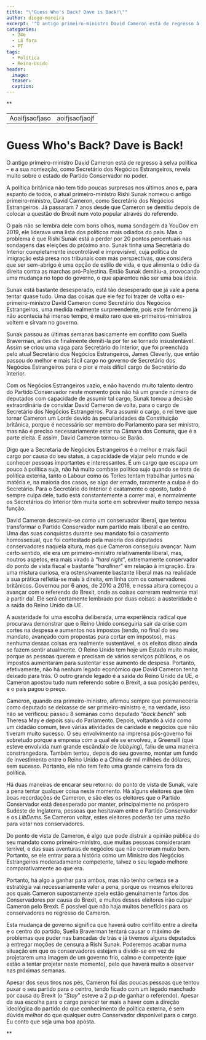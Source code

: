 ```yaml
---
title: "\"Guess Who's Back? Dave is Back!\""
author: diogo-moreira
excerpt: '"O antigo primeiro-ministro David Cameron está de regresso à selva política – e a sua nomeação, como Secretário dos Negócios Estrangeiros, revela muito sobre o estado do Partido Conservador no poder."'
categories:
  - 24e
  - Lá fora
  - PT
tags:
  - Política
  - Reino-Unido
header: 
  image: 
  teaser: 
  caption:
---
```

**

|  |  |
| ----- | ----- |
| Aoaifjsaofjaso | aoifjsaofjaojf |

> 

# Guess Who's Back? Dave is Back!

O antigo primeiro-ministro David Cameron está de regresso à selva política – e a sua nomeação, como Secretário dos Negócios Estrangeiros, revela muito sobre o estado do Partido Conservador no poder.

A política britânica não tem tido poucas surpresas nos últimos anos e, para espanto de todos, o atual primeiro-ministro Rishi Sunak nomeou o antigo primeiro-ministro, David Cameron, como Secretário dos Negócios Estrangeiros. Já passaram 7 anos desde que Cameron se demitiu depois de colocar a questão do Brexit num voto popular através do referendo.

O país não se lembra dele com bons olhos, numa sondagem da YouGov em 2019, ele liderava uma lista dos políticos mais odiados do país. Mas o problema é que Rishi Sunak está a perder por 20 pontos percentuais nas sondagens das eleições do próximo ano. Sunak tinha uma Secretária do Interior completamente incontrolável e imprevisível, cuja política de imigração está presa nos tribunais com más perspectivas, que considera que ser sem-abrigo é uma opção de estilo de vida, e que alimenta o ódio da direita contra as marchas pró-Palestina. Então Sunak demitiu-a, provocando uma mudança no topo do governo, o que aparentou não ser uma boa ideia.

Sunak está bastante desesperado, está tão desesperado que já vale a pena tentar quase tudo. Uma das coisas que ele fez foi trazer de volta o ex-primeiro-ministro David Cameron como Secretário dos Negócios Estrangeiros, uma medida realmente surpreendente, pois este fenómeno já não acontecia há imenso tempo, é muito raro que ex-primeiros-ministros voltem e sirvam no governo.

Sunak passou as últimas semanas basicamente em conflito com Suella Braverman, antes de finalmente demiti-la por ter se tornado insustentável. Assim se criou uma vaga para Secretário do Interior, que foi preenchida pelo atual Secretário dos Negócios Estrangeiros, James Cleverly, que então passou do melhor e mais fácil cargo no governo de Secretário dos Negócios Estrangeiros para o pior e mais difícil cargo de Secretário do Interior.

Com os Negócios Estrangeiros vazio, e não havendo muito talento dentro do Partido Conservador neste momento pois não há um grande número de deputados com capacidade de assumir tal cargo, Sunak tomou a decisão extraordinária de convidar David Cameron de volta, para o cargo de Secretário dos Negócios Estrangeiros. Para assumir o cargo, o rei teve que tornar Cameron um Lorde devido às peculiaridades da Constituição britânica, porque é necessário ser membro do Parlamento para ser ministro, mas não é preciso necessariamente estar na Câmara dos Comuns, que é a parte eleita. E assim, David Cameron tornou-se Barão.

Digo que a Secretaria de Negócios Estrangeiros é o melhor e mais fácil cargo por causa do seu status, a capacidade de viajar pelo mundo e de conhecer pessoas importantes e interessantes. É um cargo que escapa um pouco à política suja, não há muito combate político sujo quando se trata de política externa, tanto o Labour como os Tories tentam trabalhar juntos na matéria e, na maioria dos casos, se algo der errado, raramente a culpa é do Secretário. Para o Secretário do Interior é exatamente o oposto, tudo é sempre culpa dele, tudo está constantemente a correr mal, e normalmente os Secretários do Interior têm muita sorte em sobreviver muito tempo nessa função.

David Cameron descrevia-se como um conservador liberal, que tentou transformar o Partido Conservador num partido mais liberal e ao centro. Uma das suas conquistas durante seu mandato foi o casamento homossexual, que foi contestado pela maioria dos deputados conservadores naquela altura, mas que Cameron conseguiu avançar. Num certo sentido, ele era um primeiro-ministro relativamente liberal, mas, noutros aspetos, era mais virado à “*hard right*”, extremamente conservador do ponto de vista fiscal e bastante “*hardliner*” em relação à imigração. Era uma mistura curiosa, era ostensivamente bastante liberal mas na realidade a sua prática refletia-se mais à direita, em linha com os conservadores britânicos. Governou por 6 anos, de 2010 a 2016, e nessa altura começou a avançar com o referendo do Brexit, onde as coisas correram realmente mal a partir daí. Ele será certamente lembrado por duas coisas: a austeridade e a saída do Reino Unido da UE.

A austeridade foi uma escolha deliberada, uma experiência radical que procurava demonstrar que o Reino Unido conseguiria sair da crise com cortes na despesa e aumentos nos impostos (tendo, no final do seu mandato, avançado com propostas para cortar em impostos), mas nenhuma dessas coisas era realmente sustentável, e os efeitos disso ainda se fazem sentir atualmente. O Reino Unido tem hoje um Estado muito maior, porque as pessoas querem e precisam de vários serviços públicos, e os impostos aumentaram para sustentar esse aumento de despesa. Portanto, efetivamente, não há nenhum legado económico que David Cameron tenha deixado para trás. O outro grande legado é a saída do Reino Unido da UE, e Cameron apostou tudo num referendo sobre o Brexit, a sua posição perdeu, e o país pagou o preço.

Cameron, quando era primeiro-ministro, afirmou sempre que permaneceria como deputado se deixasse de ser primeiro-ministro e, na verdade, isso não se verificou: passou 8 semanas como deputado “*back bench*” sob Theresa May e depois saiu do Parlamento. Depois, voltando à vida como um cidadão comum, teve várias atividades de caridade e negócios que não tiveram muito sucesso. O seu envolvimento na imprensa pós-governo foi sobretudo porque a empresa com a qual ele se envolveu, a Greensill (que esteve envolvida num grande escândalo de *lobbying*), faliu de uma maneira constrangedora. Também tentou, depois do seu governo, montar um fundo de investimento entre o Reino Unido e a China de mil milhões de dólares, sem sucesso. Portanto, ele não tem feito uma grande carreira fora da política.

Há duas maneiras de encarar seu retorno: do ponto de vista de Sunak, vale a pena tentar qualquer coisa neste momento. Há alguns eleitores que têm boas recordações de Cameron, e são eles os eleitores que o Partido Conservador está desesperado por manter, principalmente no próspero Sudeste de Inglaterra, pessoas que hesitavam entre o Partido Conservador e os *LibDems*. Se Cameron voltar, estes eleitores poderão ter uma razão para votar nos conservadores.

Do ponto de vista de Cameron, é algo que pode distrair a opinião pública do seu mandato como primeiro-ministro, que muitas pessoas consideraram terrível, e das suas aventuras de negócios que não correram muito bem. Portanto, se ele entrar para a história como um Ministro dos Negócios Estrangeiros moderadamente competente, talvez o seu legado melhore comparativamente ao que era.

Portanto, há algo a ganhar para ambos, mas não tenho certeza se a estratégia vai necessariamente valer a pena, porque os mesmos eleitores aos quais Cameron supostamente apela estão genuinamente fartos dos Conservadores por causa do Brexit, e muitos desses eleitores irão culpar Cameron pelo Brexit. É possível que não haja muitos benefícios para os conservadores no regresso de Cameron.

Esta mudança de governo significa que haverá outro conflito entre a direita e o centro do partido, Suella Braverman tentará causar o máximo de problemas que puder nas bancadas de trás e já tivemos alguns deputados a entregar moções de censura a Rishi Sunak. Poderemos acabar numa situação em que os conservadores estejam a dividir-se em vez de projetarem uma imagem de um governo frio, calmo e competente (que estão a tentar projetar neste momento), pelo que haverá muito a observar nas próximas semanas.

Apesar dos seus tiros nos pés, Cameron foi das poucas pessoas que tentou puxar o seu partido para o centro, tendo ficado com um legado manchado por causa do Brexit (o “*Stay*” esteve a 2 p.p de ganhar o referendo). Apesar da sua escolha para o cargo parecer ter mais a haver com a direção ideológica do partido do que conhecimento de política externa, é sem dúvida melhor do que qualquer outro Conservador disponível para o cargo. Eu conto que seja uma boa aposta.

**
